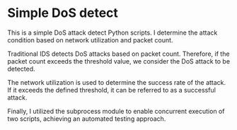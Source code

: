# Simple DoS detect

This is a simple DoS attack detect Python scripts. I determine the attack condition based on network utilization and packet count.

Traditional IDS detects DoS attacks based on packet count. Therefore, if the packet count exceeds the threshold value, we consider the DoS attack to be detected.

The network utilization is used to determine the success rate of the attack. If it exceeds the defined threshold, it can be referred to as a successful attack.

Finally, I utilized the subprocess module to enable concurrent execution of two scripts, achieving an automated testing approach.
